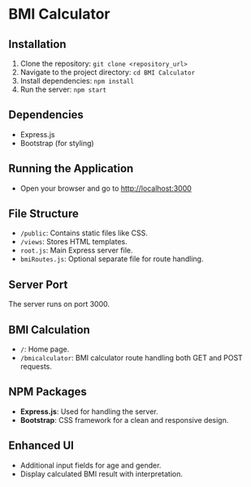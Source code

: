 # BMI Calculator

## Installation
1. Clone the repository: `git clone <repository_url>`
2. Navigate to the project directory: `cd BMI Calculator`
3. Install dependencies: `npm install`
4. Run the server: `npm start`

## Dependencies
- Express.js
- Bootstrap (for styling)

## Running the Application
- Open your browser and go to [http://localhost:3000](http://localhost:3000)

## File Structure
- `/public`: Contains static files like CSS.
- `/views`: Stores HTML templates.
- `root.js`: Main Express server file.
- `bmiRoutes.js`: Optional separate file for route handling.

## Server Port
The server runs on port 3000.

## BMI Calculation
- `/`: Home page.
- `/bmicalculator`: BMI calculator route handling both GET and POST requests.

## NPM Packages
- **Express.js**: Used for handling the server.
- **Bootstrap**: CSS framework for a clean and responsive design.

## Enhanced UI
- Additional input fields for age and gender.
- Display calculated BMI result with interpretation.
